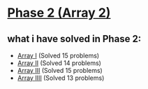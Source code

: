 # [Phase 2 (Array 2)](https://github.com/cs-MohamedAyman/Problem-Solving-Training/blob/master/level-1/leetcode/array-2.md)
## what i have solved in Phase 2:
- [Array I](https://github.com/MostafaOsmanFathi/Java-Problem-Solving/tree/main/src/main/java/git/JavaProblemSolving/LevelOne/Leetcode/Phase1/Array1) (Solved 15 problems)
- [Array II](https://github.com/MostafaOsmanFathi/Java-Problem-Solving/tree/main/src/main/java/git/JavaProblemSolving/LevelOne/Leetcode/Phase1/Array2)  (Solved 14 problems)
- [Array III](https://github.com/MostafaOsmanFathi/Java-Problem-Solving/tree/main/src/main/java/git/JavaProblemSolving/LevelOne/Leetcode/Phase1/Array3) (Solved 15 problems)
- [Array IIII](https://github.com/MostafaOsmanFathi/Java-Problem-Solving/tree/main/src/main/java/git/JavaProblemSolving/LevelOne/Leetcode/Phase1/Array4) (Solved 13 problems)
